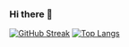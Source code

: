 ### Hi there 👋

<!--
**dhavalhirdhav/dhavalhirdhav** is a ✨ _special_ ✨ repository because its `README.md` (this file) appears on your GitHub profile.

Here are some ideas to get you started:

- 🔭 I’m currently working on ...
- 🌱 I’m currently learning ...
- 👯 I’m looking to collaborate on ...
- 🤔 I’m looking for help with ...
- 💬 Ask me about ...
- 📫 How to reach me: ...
- 😄 Pronouns: ...
- ⚡ Fun fact: ...
-->

[![GitHub Streak](https://streak-stats.demolab.com?user=dhavalhirdhav)](https://git.io/streak-stats)
[![Top Langs](https://github-readme-stats.vercel.app/api/top-langs/?username=dhavalhirdhav&layout=compact&theme=vision-friendly-dark)](https://github.com/dhavalhirdhav/github-readme-stats)
